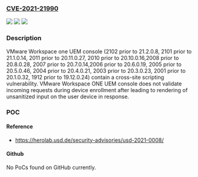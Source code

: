 ### [CVE-2021-21990](https://cve.mitre.org/cgi-bin/cvename.cgi?name=CVE-2021-21990)
![](https://img.shields.io/static/v1?label=Product&message=Vmware%20Workspace%20One%20UEM%20console&color=blue)
![](https://img.shields.io/static/v1?label=Version&message=n%2Fa&color=blue)
![](https://img.shields.io/static/v1?label=Vulnerability&message=Reflective%20Cross-site%20scripting&color=brighgreen)

### Description

VMware Workspace one UEM console (2102 prior to 21.2.0.8, 2101 prior to 21.1.0.14, 2011 prior to 20.11.0.27, 2010 prior to 20.10.0.16,2008 prior to 20.8.0.28, 2007 prior to 20.7.0.14,2006 prior to 20.6.0.19, 2005 prior to 20.5.0.46, 2004 prior to 20.4.0.21, 2003 prior to 20.3.0.23, 2001 prior to 20.1.0.32, 1912 prior to 19.12.0.24) contain a cross-site scripting vulnerability. VMware Workspace ONE UEM console does not validate incoming requests during device enrollment after leading to rendering of unsanitized input on the user device in response.

### POC

#### Reference
- https://herolab.usd.de/security-advisories/usd-2021-0008/

#### Github
No PoCs found on GitHub currently.

